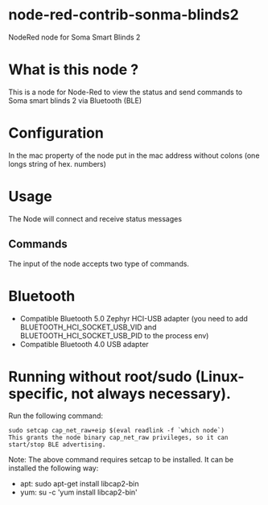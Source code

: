 # node-red-contrib-sonma-blinds2
NodeRed node for Soma Smart Blinds 2

# What is this node ?

This is a node for Node-Red to view the status and send commands to Soma smart blinds 2 via Bluetooth (BLE)

# Configuration

In the mac property of the node put in the mac address without colons (one longs string of hex. numbers)

# Usage

The Node will connect and receive status messages

## Commands

The input of the node accepts two type of commands.

# Bluetooth
- Compatible Bluetooth 5.0 Zephyr HCI-USB adapter (you need to add BLUETOOTH_HCI_SOCKET_USB_VID and BLUETOOTH_HCI_SOCKET_USB_PID to the process env)
- Compatible Bluetooth 4.0 USB adapter

# Running without root/sudo (Linux-specific, not always necessary).

Run the following command:  
```
sudo setcap cap_net_raw+eip $(eval readlink -f `which node`)
This grants the node binary cap_net_raw privileges, so it can start/stop BLE advertising.
```   

Note: The above command requires setcap to be installed. It can be installed the following way:

- apt: sudo apt-get install libcap2-bin
- yum: su -c \'yum install libcap2-bin\'

